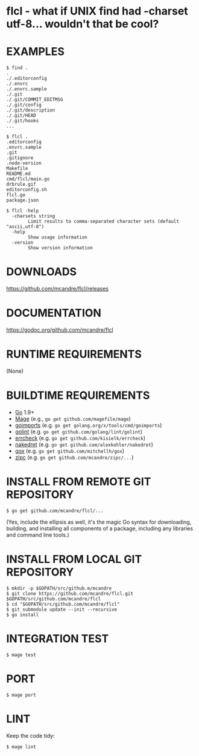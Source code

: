# flcl - what if UNIX find had -charset utf-8... wouldn't that be cool?

# EXAMPLES

```
$ find .
.
./.editorconfig
./.envrc
./.envrc.sample
./.git
./.git/COMMIT_EDITMSG
./.git/config
./.git/description
./.git/HEAD
./.git/hooks
...

$ flcl .
.editorconfig
.envrc.sample
.git
.gitignore
.node-version
Makefile
README.md
cmd/flcl/main.go
drbrule.gif
editorconfig.sh
flcl.go
package.json

$ flcl -help
  -charsets string
        Limit results to comma-separated character sets (default "ascii,utf-8")
  -help
        Show usage information
  -version
        Show version information
```

# DOWNLOADS

https://github.com/mcandre/flcl/releases

# DOCUMENTATION

https://godoc.org/github.com/mcandre/flcl

# RUNTIME REQUIREMENTS

(None)

# BUILDTIME REQUIREMENTS

* [Go](https://golang.org/) 1.9+
* [Mage](https://magefile.org/) (e.g., `go get github.com/magefile/mage`)
* [goimports](https://godoc.org/golang.org/x/tools/cmd/goimports) (e.g. `go get golang.org/x/tools/cmd/goimports`)
* [golint](https://github.com/golang/lint) (e.g. `go get github.com/golang/lint/golint`)
* [errcheck](https://github.com/kisielk/errcheck) (e.g. `go get github.com/kisielk/errcheck`)
* [nakedret](https://github.com/alexkohler/nakedret) (e.g. `go get github.com/alexkohler/nakedret`)
* [gox](https://github.com/mitchellh/gox) (e.g. `go get github.com/mitchellh/gox`)
* [zipc](https://github.com/mcandre/zipc) (e.g. `go get github.com/mcandre/zipc/...`)

# INSTALL FROM REMOTE GIT REPOSITORY

```
$ go get github.com/mcandre/flcl/...
```

(Yes, include the ellipsis as well, it's the magic Go syntax for downloading, building, and installing all components of a package, including any libraries and command line tools.)

# INSTALL FROM LOCAL GIT REPOSITORY

```
$ mkdir -p $GOPATH/src/github.m/mcandre
$ git clone https://github.com/mcandre/flcl.git $GOPATH/src/github.com/mcandre/flcl
$ cd "$GOPATH/src/github.com/mcandre/flcl"
$ git submodule update --init --recursive
$ go install
```

# INTEGRATION TEST

```
$ mage test
```

# PORT

```
$ mage port
```

# LINT

Keep the code tidy:

```
$ mage lint
```
